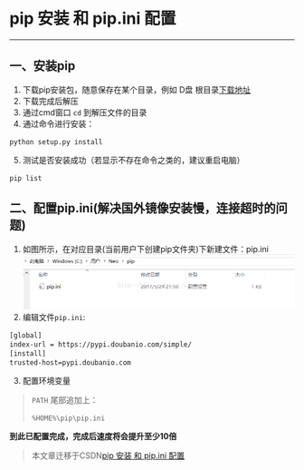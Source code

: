 # pip 安装 和 pip.ini 配置
---

## 一、安装pip
1. 下载pip安装包，随意保存在某个目录，例如 D盘 根目录[下载地址](https://pypi.python.org/pypi/pip#downloads)
2. 下载完成后解压
3. 通过cmd窗口 `cd` 到解压文件的目录
4. 通过命令进行安装：
```
python setup.py install
```
5. 测试是否安装成功（若显示不存在命令之类的，建议重启电脑）
```
pip list
```

## 二、配置pip.ini(解决国外镜像安装慢，连接超时的问题)
1. 如图所示，在对应目录(当前用户下创建pip文件夹)下新建文件：pip.ini
![示例](./images/20170524220051341.png)
2. 编辑文件`pip.ini`:
```
[global]
index-url = https://pypi.doubanio.com/simple/
[install]
trusted-host=pypi.doubanio.com
```

3. 配置环境变量
> `PATH` 尾部追加上：
> ```
> %HOME%\pip\pip.ini
> ```

**到此已配置完成，完成后速度将会提升至少10倍**

> 本文章迁移于CSDN[pip 安装 和 pip.ini 配置](https://blog.csdn.net/after95/article/details/52584738)